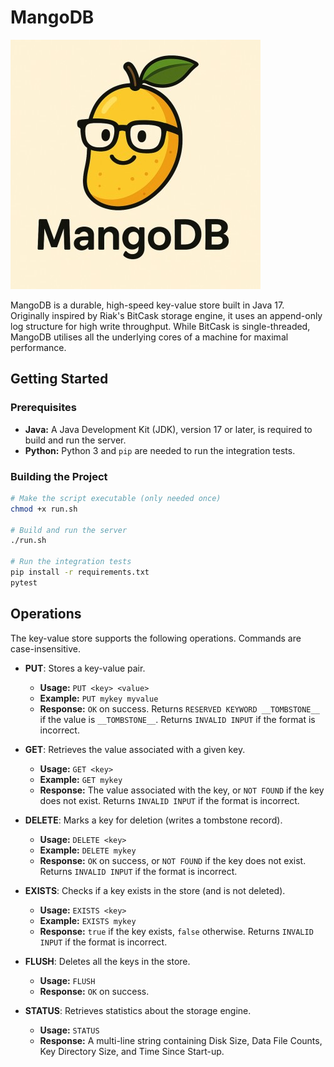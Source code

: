 # MangoDB 
![MangoDB Logo](./assets/logo_small.jpg)

MangoDB is a durable, high-speed key-value store built in Java 17. Originally inspired by Riak's BitCask storage engine, it uses an append-only log structure for high write throughput. While BitCask is single-threaded, MangoDB utilises all the underlying cores of a machine for maximal performance. 

## Getting Started

### Prerequisites

* **Java:** A Java Development Kit (JDK), version 17 or later, is required to build and run the server.
* **Python:** Python 3 and `pip` are needed to run the integration tests.

### Building the Project

```bash
# Make the script executable (only needed once)
chmod +x run.sh

# Build and run the server
./run.sh

# Run the integration tests
pip install -r requirements.txt
pytest
```

## Operations

The key-value store supports the following operations. Commands are case-insensitive.

* **PUT**: Stores a key-value pair.
    * **Usage:** `PUT <key> <value>`
    * **Example:** `PUT mykey myvalue`
    * **Response:** `OK` on success. Returns `RESERVED KEYWORD __TOMBSTONE__` if the value is `__TOMBSTONE__`. Returns `INVALID INPUT` if the format is incorrect.

* **GET**: Retrieves the value associated with a given key.
    * **Usage:** `GET <key>`
    * **Example:** `GET mykey`
    * **Response:** The value associated with the key, or `NOT FOUND` if the key does not exist. Returns `INVALID INPUT` if the format is incorrect.

* **DELETE**: Marks a key for deletion (writes a tombstone record).
    * **Usage:** `DELETE <key>`
    * **Example:** `DELETE mykey`
    * **Response:** `OK` on success, or `NOT FOUND` if the key does not exist. Returns `INVALID INPUT` if the format is incorrect.

* **EXISTS**: Checks if a key exists in the store (and is not deleted).
    * **Usage:** `EXISTS <key>`
    * **Example:** `EXISTS mykey`
    * **Response:** `true` if the key exists, `false` otherwise. Returns `INVALID INPUT` if the format is incorrect.

* **FLUSH**: Deletes all the keys in the store.
    * **Usage:** `FLUSH`
    * **Response:** `OK` on success.

* **STATUS**: Retrieves statistics about the storage engine.
    * **Usage:** `STATUS`
    * **Response:** A multi-line string containing Disk Size, Data File Counts, Key Directory Size, and Time Since Start-up.
